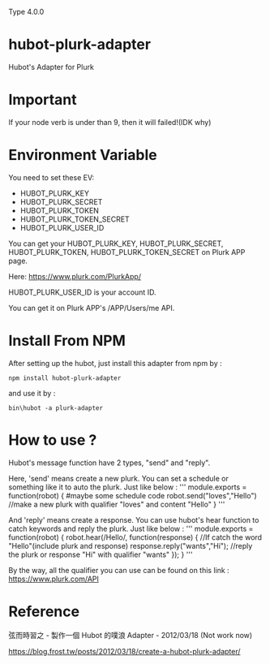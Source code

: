 Type 4.0.0

# hubot-plurk-adapter

Hubot's Adapter for Plurk

# Important

If your node verb is under than 9, then it will failed!(IDK why)

# Environment Variable

You need to set these EV:

* HUBOT_PLURK_KEY
* HUBOT_PLURK_SECRET
* HUBOT_PLURK_TOKEN
* HUBOT_PLURK_TOKEN_SECRET
* HUBOT_PLURK_USER_ID

You can get your HUBOT_PLURK_KEY, HUBOT_PLURK_SECRET, HUBOT_PLURK_TOKEN, HUBOT_PLURK_TOKEN_SECRET on Plurk APP page.

Here: https://www.plurk.com/PlurkApp/

HUBOT_PLURK_USER_ID is your account ID.

You can get it on Plurk APP's /APP/Users/me API.

# Install From NPM

After setting up the hubot, just install this adapter from npm by :

	npm install hubot-plurk-adapter

and use it by :

	bin\hubot -a plurk-adapter

# How to use ?

Hubot's message function have 2 types, "send" and "reply".

Here, 'send' means create a new plurk. 
You can set a schedule or something like it to auto the plurk.
Just like below :
'''
module.exports = function(robot) {
  #maybe some schedule code
  robot.send("loves","Hello") //make a new plurk with qualifier "loves" and content "Hello"
}
'''
	
And 'reply' means create a response.
You can use hubot's hear function to catch keywords and reply the plurk.
Just like below :
'''
module.exports = function(robot) {
  robot.hear(/Hello/, function(response) { //If catch the word "Hello"(include plurk and response)
    response.reply("wants","Hi"); //reply the plurk or response "Hi" with qualifier "wants"
  });
}
'''

By the way, all the qualifier you can use can be found on this link : https://www.plurk.com/API


# Reference

弦而時習之 - 製作一個 Hubot 的噗浪 Adapter - 2012/03/18 (Not work now)

https://blog.frost.tw/posts/2012/03/18/create-a-hubot-plurk-adapter/
